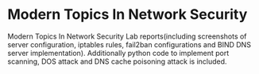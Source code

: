 # Modern Topics In Network Security
Modern Topics In Network Security Lab reports(including screenshots of server configuration, iptables rules, fail2ban configurations and BIND DNS server implementation).
Additionally python code to implement port scanning, DOS attack and DNS cache poisoning attack is included.